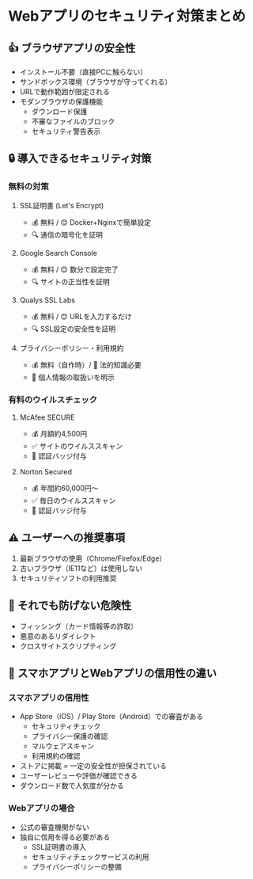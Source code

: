 # Webアプリのセキュリティ対策まとめ

## 👍 ブラウザアプリの安全性
- インストール不要（直接PCに触らない）
- サンドボックス環境（ブラウザが守ってくれる）
- URLで動作範囲が限定される
- モダンブラウザの保護機能
  - ダウンロード保護
  - 不審なファイルのブロック
  - セキュリティ警告表示

## 🔒 導入できるセキュリティ対策

### 無料の対策
1. SSL証明書 (Let's Encrypt)
   - 💰 無料 / 😊 Docker+Nginxで簡単設定
   - 🔍 通信の暗号化を証明

2. Google Search Console
   - 💰 無料 / 😊 数分で設定完了
   - 🔍 サイトの正当性を証明

3. Qualys SSL Labs
   - 💰 無料 / 😊 URLを入力するだけ
   - 🔍 SSL設定の安全性を証明

4. プライバシーポリシー・利用規約
   - 💰 無料（自作時）/ 🤔 法的知識必要
   - 📝 個人情報の取扱いを明示

### 有料のウイルスチェック
1. McAfee SECURE
   - 💰 月額約4,500円
   - ✅ サイトのウイルススキャン
   - 🏅 認証バッジ付与

2. Norton Secured
   - 💰 年間約60,000円〜
   - ✅ 毎日のウイルススキャン
   - 🏅 認証バッジ付与

## ⚠️ ユーザーへの推奨事項
1. 最新ブラウザの使用（Chrome/Firefox/Edge）
2. 古いブラウザ（IE11など）は使用しない
3. セキュリティソフトの利用推奨

## 🚫 それでも防げない危険性
- フィッシング（カード情報等の詐取）
- 悪意のあるリダイレクト
- クロスサイトスクリプティング

## 📱 スマホアプリとWebアプリの信用性の違い

### スマホアプリの信用性
- App Store（iOS）/ Play Store（Android）での審査がある
  - セキュリティチェック
  - プライバシー保護の確認
  - マルウェアスキャン
  - 利用規約の確認
- ストアに掲載 = 一定の安全性が担保されている
- ユーザーレビューや評価が確認できる
- ダウンロード数で人気度が分かる

### Webアプリの場合
- 公式の審査機関がない
- 独自に信用を得る必要がある
  - SSL証明書の導入
  - セキュリティチェックサービスの利用
  - プライバシーポリシーの整備